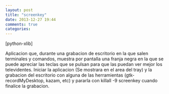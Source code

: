 ```yaml
---
layout: post
title: "screenkey"
date: 2013-12-27 19:44
comments: true
categories: 
---
```

[python-xlib]

Aplicacion que, durante una grabacion de escritorio en la que salen terminales y comandos, muestra por pantalla una franja negra en la que se puede apreciar las teclas que se pulsan para que las puedan ver mejor los televidentes. Iniciar la aplicacion (Se mostrara en el area del tray) y la grabacion del escritorio con alguna de las herramientas (gtk-recordMyDesktop, kazam, etc) y pararla con killall -9 screenkey cuando finalice la grabacion. 

